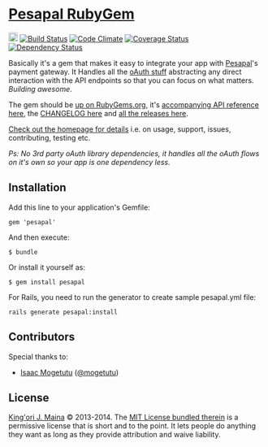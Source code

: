 [Pesapal RubyGem][2]
===============

<a href="http://badge.fury.io/rb/pesapal"><img src="https://badge.fury.io/rb/pesapal@2x.png" alt="Gem Version" height="18"></a>
[![Build Status](https://travis-ci.org/itsmrwave/pesapal-gem.png?branch=master)](https://travis-ci.org/itsmrwave/pesapal-gem)
[![Code Climate](https://codeclimate.com/github/itsmrwave/pesapal-gem.png)](https://codeclimate.com/github/itsmrwave/pesapal-gem)
[![Coverage Status](https://coveralls.io/repos/itsmrwave/pesapal-gem/badge.png)](https://coveralls.io/r/itsmrwave/pesapal-gem)
[![Dependency Status](https://gemnasium.com/itsmrwave/pesapal-gem.png)](https://gemnasium.com/itsmrwave/pesapal-gem)


Basically it's a gem that makes it easy to integrate your app with
[Pesapal][1]'s payment gateway. It Handles all the [oAuth stuff][3] abstracting
any direct interaction with the API endpoints so that you can focus on what
matters. _Building awesome_.

The gem should be [up on RubyGems.org][4], it's [accompanying API reference
here][9], the [CHANGELOG here][5] and [all the releases here][6].

[Check out the homepage for details][2] i.e. on usage, support, issues,
contributing, testing etc.

_Ps: No 3rd party oAuth library dependencies, it handles all the oAuth flows on
it's own so your app is one dependency less._


Installation
------------

Add this line to your application's Gemfile:

    gem 'pesapal'

And then execute:

    $ bundle

Or install it yourself as:

    $ gem install pesapal

For Rails, you need to run the generator to create sample pesapal.yml file:

    rails generate pesapal:install


Contributors
------------

Special thanks to:

* [Isaac Mogetutu][10] ([@mogetutu][11])


License
-------

[King'ori J. Maina][7] © 2013-2014. The [MIT License bundled therein][8] is a
permissive license that is short and to the point. It lets people do anything
they want as long as they provide attribution and waive liability.

[1]: https://www.pesapal.com/
[2]: http://itsmrwave.github.io/pesapal-gem
[3]: http://oauth.net/core/1.0/
[4]: http://rubygems.org/gems/pesapal
[5]: https://raw.githubusercontent.com/itsmrwave/pesapal-gem/master/CHANGELOG.md
[6]: https://github.com/itsmrwave/pesapal-gem/releases/
[7]: http://kingori.co/
[8]: https://raw.githubusercontent.com/itsmrwave/pesapal-gem/master/LICENSE.md
[9]: http://rubydoc.info/gems/pesapal/frames/file/README.md
[10]: http://mogetutu.com/
[11]: https://github.com/mogetutu
